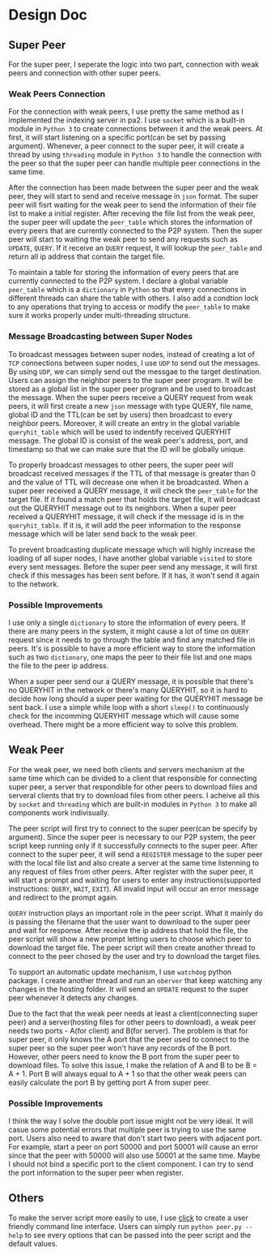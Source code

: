 # Design Doc

## Super Peer

For the super peer, I seperate the logic into two part, connection with weak peers and connection with other super peers.

### Weak Peers Connection

For the connection with weak peers, I use pretty the same method as I implemented the indexing server in pa2. I use `socket` which is a built-in module in `Python 3` to create connections between it and the weak peers. At first, it will start listening on a specific port(can be set by passing argument). Whenever, a peer connect to the super peer, it will create a thread by using `threading` module in `Python 3` to handle the connection with the peer so that the super peer can handle multiple peer connections in the same time.

After the connection has been made between the super peer and the weak peer, they will start to send and receive message in `json` format. The super peer will fisrt waiting for the weak peer to send the information of their file list to make a initial register. After receving the file list from the weak peer, the super peer will update the `peer_table` which stores the information of every peers that are currently connected to the P2P system. Then the super peer will start to waiting the weak peer to send any requests such as `UPDATE`, `QUERY`. If it receive an `QUERY` request, it will lookup the `peer_table` and return all ip address that contain the target file.

To maintain a table for storing the information of every peers that are currently connected to the P2P system. I declare a global variable `peer_table` which is a `dictionary` in `Python` so that every connections in different threads can share the table with others. I also add a condtion lock to any operations that trying to access or modify the `peer_table` to make sure it works properly under multi-threading structure.

### Message Broadcasting between Super Nodes

To broadcast messages between super nodes, instead of creating a lot of `TCP` connections between super nodes, I use `UDP` to send out the messages. By using `UDP`, we can simply send out the messgae to the target destination. Users can assign the neighbor peers to the super peer program. It will be stored as a global list in the super peer program and be used to broadcast the message. When the super peers receive a QUERY request from weak peers, it will first create a new `json` message with type QUERY, file name, global ID and the TTL(can be set by users) then broadcast to every neighbor peers. Moreover, it will create an entry in the global variable `queryhit_table` which will be used to indentify received QUERYHIT message. The global ID is consist of the weak peer's address, port, and timestamp so that we can make sure that the ID will be globally unique.

To properly broadcast messages to other peers, the super peer will broadcast received messages if the TTL of that message is greater than 0 and the value of TTL will decrease one when it be broadcasted. When a super peer received a QUERY message, it will check the `peer_table` for the target file. If it found a match peer that holds the target file, it will broadcast out the QUERYHIT message out to its neighbors. When a super peer received a QUERYHIT message, it will check if the message id is in the `queryhit_table`. If it is, it will add the peer information to the response message which will be later send back to the weak peer.

To prevent broadcasting duplicate message which will highly increase the loading of all super nodes, I have another global variable `visited` to store every sent messages. Before the super peer send any message, it will first check if this messages has been sent before. If it has, it won't send it again to the network.

### Possible Improvements

I use only a single `dictionary` to store the information of every peers. If there are many peers in the system, it might cause a lot of time on `QUERY` request since it needs to go through the table and find any matched file in peers. It's is possible to have a more efficient way to store the information such as two `dictionary`, one maps the peer to their file list and one maps the file to the peer ip address.

When a super peer send our a QUERY message, it is possible that there's no QUERYHIT in the network or there's many QUERYHIT, so it is hard to decide how long should a super peer waiting for the QUERYHIT message be sent back. I use a simple while loop with a short `sleep()` to continuously check for the incomming QUERYHIT message which will cause some overhead. There might be a more efficient way to solve this problem.

## Weak Peer

For the weak peer, we need both clients and servers mechanism at the same time which can be divided to a client that responsible for connecting super peer, a server that respondible for other peers to download files and serveral clients that try to download files from other peers. I acheive all this by `socket` and `threading`  which are built-in modules in `Python 3` to make all components work indivisually.

The peer script will first try to connect to the super peer(can be specify by argument). Since the super peer is necessary to our P2P system, the peer script keep running only if it successfully connects to the super peer. After connect to the super peer, it will send a `REGISTER` message to the super peer with the local file list and also create a server at the same time listenning to any request of files from other peers. After register with the super peer, it will start a prompt and waiting for users to enter any instructions(supported instructions: `QUERY`, `WAIT`, `EXIT`). All invalid input will occur an error message and redirect to the prompt again.

`QUERY` instruction plays an important role in the peer script. What it mainly do is passing the filename that the user want to download to the super peer and wait for response. After receive the ip address that hold the file, the peer script will show a new prompt letting users to choose which peer to download the target file. The peer script will then create another thread to connect to the peer chosed by the user and try to download the target files.

To support an automatic update mechanism, I use `watchdog` python package. I create another thread and run an `oberver` that keep watching any changes in the hosting folder. It will send an `UPDATE` request to the super peer whenever it detects any changes.

Due to the fact that the weak peer needs at least a client(connecting super peer) and a server(hosting files for other peers to download), a weak peer needs two ports - A(for client) and B(for server). The problem is that for super peer, it only knows the A port that the peer used to connect to the super peer so the super peer won't have any records of the B port. However, other peers need to know the B port from the super peer to download files. To solve this issue, I make the relation of A and B to be B = A + 1. Port B will always equal to A + 1 so that the other weak peers can easily calculate the port B by getting port A from super peer.

### Possible Improvements

I think the way I solve the double port issue might not be very ideal. It will casue some potential errors that multiple peer is trying to use the same port. Users also need to aware that don't start two peers with adjacent port. For example, start a peer on port 50000 and port 50001 will cause an error since that the peer with 50000 will also use 50001 at the same time. Maybe I should not bind a specific port to the client component. I can try to send the port information to the super peer when register.

## Others

To make the server script more easily to use, I use [click](https://github.com/pallets/click) to create a user friendly command line interface. Users can simply run `python peer.py --help` to see every options that can be passed into the peer script and the default values.
